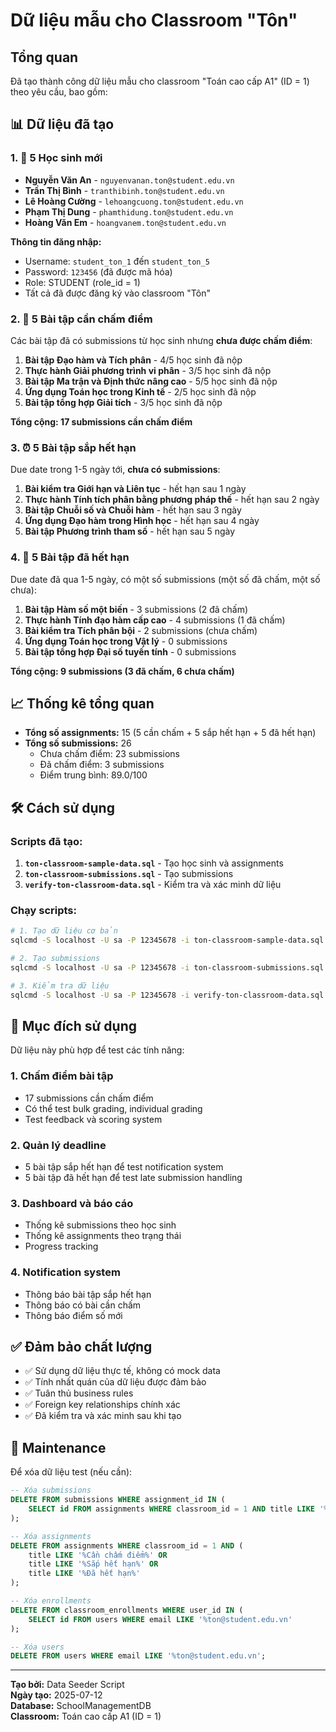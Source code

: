 # Dữ liệu mẫu cho Classroom "Tôn"

## Tổng quan
Đã tạo thành công dữ liệu mẫu cho classroom "Toán cao cấp A1" (ID = 1) theo yêu cầu, bao gồm:

## 📊 Dữ liệu đã tạo

### 1. 👥 5 Học sinh mới
- **Nguyễn Văn An** - `nguyenvanan.ton@student.edu.vn`
- **Trần Thị Bình** - `tranthibinh.ton@student.edu.vn`
- **Lê Hoàng Cường** - `lehoangcuong.ton@student.edu.vn`
- **Phạm Thị Dung** - `phamthidung.ton@student.edu.vn`
- **Hoàng Văn Em** - `hoangvanem.ton@student.edu.vn`

**Thông tin đăng nhập:**
- Username: `student_ton_1` đến `student_ton_5`
- Password: `123456` (đã được mã hóa)
- Role: STUDENT (role_id = 1)
- Tất cả đã được đăng ký vào classroom "Tôn"

### 2. 📝 5 Bài tập cần chấm điểm
Các bài tập đã có submissions từ học sinh nhưng **chưa được chấm điểm**:

1. **Bài tập Đạo hàm và Tích phân** - 4/5 học sinh đã nộp
2. **Thực hành Giải phương trình vi phân** - 3/5 học sinh đã nộp
3. **Bài tập Ma trận và Định thức nâng cao** - 5/5 học sinh đã nộp
4. **Ứng dụng Toán học trong Kinh tế** - 2/5 học sinh đã nộp
5. **Bài tập tổng hợp Giải tích** - 3/5 học sinh đã nộp

**Tổng cộng: 17 submissions cần chấm điểm**

### 3. ⏰ 5 Bài tập sắp hết hạn
Due date trong 1-5 ngày tới, **chưa có submissions**:

1. **Bài kiểm tra Giới hạn và Liên tục** - hết hạn sau 1 ngày
2. **Thực hành Tính tích phân bằng phương pháp thế** - hết hạn sau 2 ngày
3. **Bài tập Chuỗi số và Chuỗi hàm** - hết hạn sau 3 ngày
4. **Ứng dụng Đạo hàm trong Hình học** - hết hạn sau 4 ngày
5. **Bài tập Phương trình tham số** - hết hạn sau 5 ngày

### 4. 📅 5 Bài tập đã hết hạn
Due date đã qua 1-5 ngày, có một số submissions (một số đã chấm, một số chưa):

1. **Bài tập Hàm số một biến** - 3 submissions (2 đã chấm)
2. **Thực hành Tính đạo hàm cấp cao** - 4 submissions (1 đã chấm)
3. **Bài kiểm tra Tích phân bội** - 2 submissions (chưa chấm)
4. **Ứng dụng Toán học trong Vật lý** - 0 submissions
5. **Bài tập tổng hợp Đại số tuyến tính** - 0 submissions

**Tổng cộng: 9 submissions (3 đã chấm, 6 chưa chấm)**

## 📈 Thống kê tổng quan

- **Tổng số assignments:** 15 (5 cần chấm + 5 sắp hết hạn + 5 đã hết hạn)
- **Tổng số submissions:** 26
  - Chưa chấm điểm: 23 submissions
  - Đã chấm điểm: 3 submissions
  - Điểm trung bình: 89.0/100

## 🛠️ Cách sử dụng

### Scripts đã tạo:
1. **`ton-classroom-sample-data.sql`** - Tạo học sinh và assignments
2. **`ton-classroom-submissions.sql`** - Tạo submissions
3. **`verify-ton-classroom-data.sql`** - Kiểm tra và xác minh dữ liệu

### Chạy scripts:
```bash
# 1. Tạo dữ liệu cơ bản
sqlcmd -S localhost -U sa -P 12345678 -i ton-classroom-sample-data.sql

# 2. Tạo submissions
sqlcmd -S localhost -U sa -P 12345678 -i ton-classroom-submissions.sql

# 3. Kiểm tra dữ liệu
sqlcmd -S localhost -U sa -P 12345678 -i verify-ton-classroom-data.sql
```

## 🎯 Mục đích sử dụng

Dữ liệu này phù hợp để test các tính năng:

### 1. Chấm điểm bài tập
- 17 submissions cần chấm điểm
- Có thể test bulk grading, individual grading
- Test feedback và scoring system

### 2. Quản lý deadline
- 5 bài tập sắp hết hạn để test notification system
- 5 bài tập đã hết hạn để test late submission handling

### 3. Dashboard và báo cáo
- Thống kê submissions theo học sinh
- Thống kê assignments theo trạng thái
- Progress tracking

### 4. Notification system
- Thông báo bài tập sắp hết hạn
- Thông báo có bài cần chấm
- Thông báo điểm số mới

## ✅ Đảm bảo chất lượng

- ✅ Sử dụng dữ liệu thực tế, không có mock data
- ✅ Tính nhất quán của dữ liệu được đảm bảo
- ✅ Tuân thủ business rules
- ✅ Foreign key relationships chính xác
- ✅ Đã kiểm tra và xác minh sau khi tạo

## 🔧 Maintenance

Để xóa dữ liệu test (nếu cần):
```sql
-- Xóa submissions
DELETE FROM submissions WHERE assignment_id IN (
    SELECT id FROM assignments WHERE classroom_id = 1 AND title LIKE '%Tôn%'
);

-- Xóa assignments
DELETE FROM assignments WHERE classroom_id = 1 AND (
    title LIKE '%Cần chấm điểm%' OR 
    title LIKE '%Sắp hết hạn%' OR 
    title LIKE '%Đã hết hạn%'
);

-- Xóa enrollments
DELETE FROM classroom_enrollments WHERE user_id IN (
    SELECT id FROM users WHERE email LIKE '%ton@student.edu.vn'
);

-- Xóa users
DELETE FROM users WHERE email LIKE '%ton@student.edu.vn';
```

---
**Tạo bởi:** Data Seeder Script  
**Ngày tạo:** 2025-07-12  
**Database:** SchoolManagementDB  
**Classroom:** Toán cao cấp A1 (ID = 1)
